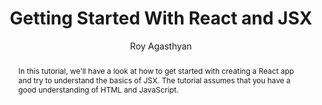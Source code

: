---
sections: [reactjs]
link: https://code.tutsplus.com/tutorials/getting-started-with-react-and-jsx--cms-27352
title: "Getting Started With React and JSX"
author: "Roy Agasthyan"
publishedAt: 2016-11-16T00:00:00.000Z
type: [article]
topics: [get_started, jsx]
suggestedBy: [andreamangano]
createdAt: 2018-03-12T21:43:21.537Z
reference: aHR0cHM6Ly9jb2RlLnR1dHNwbHVzLmNvbS90dXRvcmlhbHMvZ2V0dGluZy1zdGFydGVkLXdpdGgtcmVhY3QtYW5kLWpzeC0tY21zLTI3MzUy
slug: getting-started-with-react-and-jsx-by-roy-agasthyan
abstract: "In this tutorial, we'll have a look at how to get started with creating a React app and try to understand the basics of JSX. The tutorial assumes that you have a good understanding of HTML and JavaScript."
---